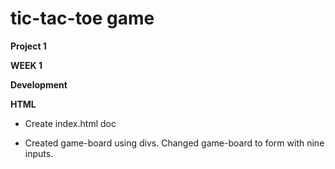 # tic-tac-toe game

**Project 1**

**WEEK 1**

**Development**

**HTML**

* Create index.html doc

* Created game-board using divs. Changed game-board to form with nine inputs.

